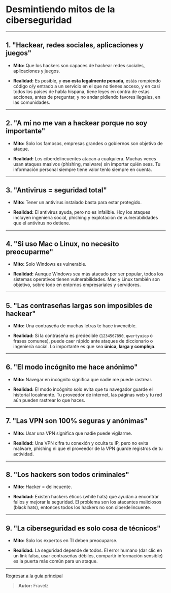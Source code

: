 # Desmintiendo mitos de la ciberseguridad

---

## 1. "Hackear, redes sociales, aplicaciones y juegos"

* **Mito:** Que los hackers son capaces de hackear redes sociales, aplicaciones y juegos.

* **Realidad:** Es posible, y **eso esta legalmente penada**, estás rompiendo código o/y entrado a un servicio en el que no tienes acceso, y en casi todos los países de habla hispana, tiene leyes en contra de estas acciones, antes de preguntar, y no andar pidiendo favores ilegales, en las comunidades.

---

## 2. "A mí no me van a hackear porque no soy importante"

* **Mito:** Solo los famosos, empresas grandes o gobiernos son objetivo de ataque.

* **Realidad:** Los ciberdelincuentes atacan a cualquiera. Muchas veces usan ataques masivos (phishing, malware) sin importar quién seas. Tu información personal siempre tiene valor tenlo siempre en cuenta.

---

## 3. "Antivirus = seguridad total"

* **Mito:** Tener un antivirus instalado basta para estar protegido.

* **Realidad:** El antivirus ayuda, pero no es infalible. Hoy los ataques incluyen ingeniería social, phishing y explotación de vulnerabilidades que el antivirus no detiene.

---

## 4. "Si uso Mac o Linux, no necesito preocuparme"

* **Mito:** Solo Windows es vulnerable.

* **Realidad:** Aunque Windows sea más atacado por ser popular, todos los sistemas operativos tienen vulnerabilidades. Mac y Linux también son objetivo, sobre todo en entornos empresariales y servidores.

---

## 5. "Las contraseñas largas son imposibles de hackear"

* **Mito:** Una contraseña de muchas letras te hace invencible.

* **Realidad:** Si la contraseña es predecible (`1234567890`, `qwertyuiop` o frases comunes), puede caer rápido ante ataques de diccionario o ingeniería social. Lo importante es que sea **única, larga y compleja**.

---

## 6. "El modo incógnito me hace anónimo"

* **Mito:** Navegar en incógnito significa que nadie me puede rastrear.

* **Realidad:** El modo incógnito solo evita que tu navegador guarde el historial localmente. Tu proveedor de internet, las páginas web y tu red aún pueden rastrear lo que haces.

---

## 7. "Las VPN son 100% seguras y anónimas"

* **Mito:** Usar una VPN significa que nadie puede vigilarme.

* **Realidad:** Una VPN cifra tu conexión y oculta tu IP, pero no evita malware, phishing ni que el proveedor de la VPN guarde registros de tu actividad.

---

## 8. "Los hackers son todos criminales"

* **Mito:** Hacker = delincuente.

* **Realidad:** Existen hackers éticos (white hats) que ayudan a encontrar fallos y mejorar la seguridad. El problema son los atacantes maliciosos (black hats), entonces todos los hackers no son ciberdelincuente.

---

## 9. "La ciberseguridad es solo cosa de técnicos"

* **Mito:** Solo los expertos en TI deben preocuparse.

* **Realidad:** La seguridad depende de todos. El error humano (dar clic en un link falso, usar contraseñas débiles, compartir información sensible) es la puerta más común para un ataque.

---

[Regresar a la guía principal](./../readme.md#repositorio-para-aprender-ciberseguridad)

> **Autor:** Fravelz
